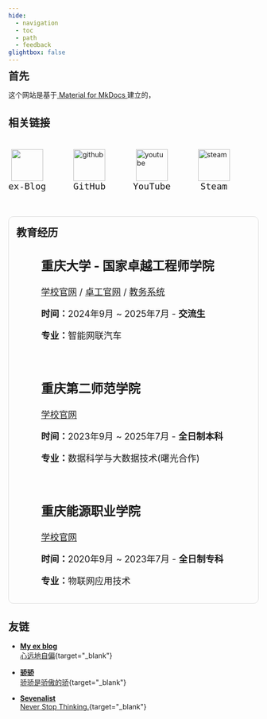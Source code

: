 ```yaml
---
hide:
  - navigation
  - toc
  - path
  - feedback
glightbox: false
---
```


<style>
  .md-typeset h1,
  .md-content__button {
    display: none;
  }
</style>

<link rel="stylesheet" href="/stylesheets/index.css">

<div>
    <h2 style="font-weight: bolder; margin-top: 0;line-height:1;">首先</h2>
    这个网站是基于<a href="https://squidfunk.github.io/mkdocs-material/" target="_blank"> Material for MkDocs </a>建立的，
</div>





<div>
    <h2 style="font-weight: bolder;">相关链接</h2>
    <div style="display: flex; flex-wrap: wrap; gap: 55px; margin-top: 40px;">
        <div style="display: flex; flex-direction: column; align-items: center;">
            <a href="https://www.leeyearn.cn/" target="_blank">
                <img width="64" height="64" src="https://img.icons8.com/deco/96/domain.png"/>
            </a>
            <code style="font-size: 18px; margin: 0;">ex-Blog</code>
        </div>
        <div style="display: flex; flex-direction: column; align-items: center;">
            <a href="https://github.com/LeeYearn" target="_blank">
                <img width="64" height="64" src="https://img.icons8.com/deco/96/github.png" alt="github"/>
            </a>
            <code style="font-size: 18px; margin: 0;">GitHub</code>
        </div>
        <div style="display: flex; flex-direction: column; align-items: center;">
            <a href="https://www.youtube.com/@leeyearn" target="_blank">
                <img width="64" height="64" src="https://img.icons8.com/deco/96/youtube.png" alt="youtube"/>
            </a>
            <code style="font-size: 18px; margin: 0;">YouTube</code>
        </div>
        <div style="display: flex; flex-direction: column; align-items: center;">
            <a href="https://steamcommunity.com/profiles/76561199004333008/" target="_blank">
                <img width="64" height="64" src="https://img.icons8.com/deco/96/steam.png" alt="steam"/>
            </a>
            <code style="font-size: 18px; margin: 0;">Steam</code>
        </div>
    </div>
</div>

<div style="margin-top:50px;border: 1px solid #ddd; border-radius: 10px; padding: 15px;background-color: rgba(249, 249, 249, 0.1);">
    <h2 style="font-weight: bolder;margin-top:0px;">教育经历</h2>
    <div class="education-container" style="display: flex; flex-direction: column; gap: 20px; margin: 0 0 0 50px;">
        <div style="display: flex; align-items: center; gap: 50px; width: 100%; max-width: 800px; flex-wrap: wrap;">
            <img src="/images/about/education/CQU.png" width="200px" style="flex-shrink: 0; display: none;" class="education-image">
            <div style="text-align: left; font-size: 18px;">
                <h3 style="font-size: 25px; font-weight: bold; line-height: 1; margin-top: 1em;">重庆大学 - 国家卓越工程师学院</h3>
                <p>
                    <a href="https://cqu.edu.cn/" target="_blank">学校官网</a> / 
                    <a href="https://eie.cqu.edu.cn/" target="_blank">卓工官网</a> / 
                    <a href="https://my.cqu.edu.cn/workspace/home/" target="_blank">教务系统</a>
                </p>
                <p><b>时间：</b>2024年9月 ~ 2025年7月 - <b>交流生</b></p>
                <p><b>专业：</b>智能网联汽车</p>
            </div>
        </div>
        <div style="display: flex; align-items: center; gap: 50px; width: 100%; max-width: 800px; flex-wrap: wrap;margin-top:20px">
            <img src="/images/about/education/CQUE.png" width="200px" style="flex-shrink: 0; display: none;" class="education-image">
            <div style="text-align: left; font-size: 18px;">
                <h3 style="font-size: 25px; font-weight: bolder; line-height: 1; margin-top: 1em;">重庆第二师范学院</h3>
                <p>
                    <a href="https://www.cque.edu.cn/esdztw/sy.html" target="_blank">学校官网</a>
                </p>
                <p><b>时间：</b>2023年9月 ~ 2025年7月 - <b>全日制本科</b></p>
                <p><b>专业：</b>数据科学与大数据技术(曙光合作)</p>
            </div>
        </div>
        <div style="display: flex; align-items: center; gap: 50px; flex-wrap: wrap; margin-top: 20px; ">
            <img src="/images/about/education/CQNY.png" width="200px" style="flex-shrink: 0; display: none;" class="education-image">
            <div style="text-align: left; font-size: 18px;">
                <h3 style="font-size: 25px; font-weight: bolder; line-height: 1; margin-top: 1em;">重庆能源职业学院</h3>
                <p>
                    <a href="https://www.cqny.edu.cn/" target="_blank">学校官网</a>
                </p>
                <p><b>时间：</b>2020年9月 ~ 2023年7月 - <b>全日制专科</b></p>
                <p><b>专业：</b>物联网应用技术</p>
            </div>
        </div>
    </div>
</div>

<h2 style="font-weight: bolder;">友链</h2>

<div class="grid cards" markdown>

- [__My ex blog__ <br> 心远地自偏](https://dxlcq.cn){target="_blank"}

- [__骄骄__ <br> 骄骄是骄傲的骄](https://dxlcq.cn){target="_blank"}
    
- [__Sevenalist__ <br> Never Stop Thinking.](https://dczcq.cn){target="_blank"}
    
</div>
<script>
    // 动态检测屏幕宽度
    function adjustLayout() {
        const screenWidth = window.innerWidth;
        const images = document.querySelectorAll('.education-image');
        const container = document.querySelector('.education-container'); // 使用 class 选择器

        if (screenWidth < 768) {
            // 小屏幕：隐藏图片，调整 margin
            images.forEach(img => img.style.display = 'none');
            container.style.margin = '0 0 0 0';
        } else {
            // 大屏幕：显示图片，恢复 margin
            images.forEach(img => img.style.display = 'block');
            container.style.margin = '0 0 0 50px';
        }
    }

    // 初始加载时调用
    adjustLayout();

    // 窗口大小变化时调用
    window.addEventListener('resize', adjustLayout);
</script>